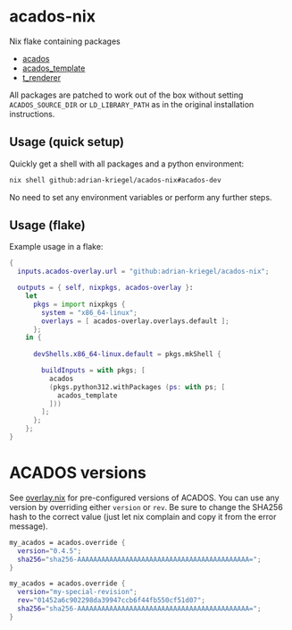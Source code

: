 # acados-nix

Nix flake containing packages 

- [acados](https://github.com/acados/acados)
- [acados_template](https://github.com/acados/acados/tree/01452a6c902298da39947ccb6f44fb550cf51d07/interfaces/acados_template)
- [t_renderer](https://github.com/acados/tera_renderer/)

All packages are patched to work out of the box without setting ``ACADOS_SOURCE_DIR`` or ``LD_LIBRARY_PATH`` as in the original installation instructions.

## Usage (quick setup)

Quickly get a shell with all packages and a python environment: 

```bash
nix shell github:adrian-kriegel/acados-nix#acados-dev
```

No need to set any environment variables or perform any further steps.

## Usage (flake)

Example usage in a flake: 

```nix
{
  inputs.acados-overlay.url = "github:adrian-kriegel/acados-nix";

  outputs = { self, nixpkgs, acados-overlay }:
    let
      pkgs = import nixpkgs { 
        system = "x86_64-linux";
        overlays = [ acados-overlay.overlays.default ];
      };
    in {
      
      devShells.x86_64-linux.default = pkgs.mkShell {

        buildInputs = with pkgs; [
          acados
          (pkgs.python312.withPackages (ps: with ps; [
            acados_template
          ]))
        ];
      };
    };
}
```

# ACADOS versions 

See [overlay.nix](./overlay.nix) for pre-configured versions of ACADOS. You can use any version by overriding either `version` or `rev`. Be sure to change the SHA256 hash to the correct value (just let nix complain and copy it from the error message).

```nix 
my_acados = acados.override { 
  version="0.4.5";
  sha256="sha256-AAAAAAAAAAAAAAAAAAAAAAAAAAAAAAAAAAAAAAAAAAA=";
}
```

```nix
my_acados = acados.override { 
  version="my-special-revision";
  rev="01452a6c902298da39947ccb6f44fb550cf51d07";
  sha256="sha256-AAAAAAAAAAAAAAAAAAAAAAAAAAAAAAAAAAAAAAAAAAA=";
}
```
